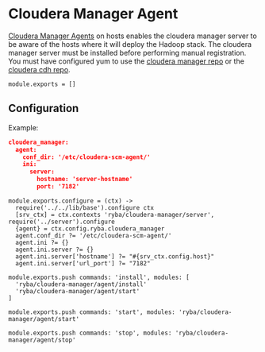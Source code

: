 # Cloudera Manager Agent

[Cloudera Manager Agents][Cloudera-agent-install] on hosts enables the cloudera
manager server to be aware of the hosts where it will deploy the Hadoop stack.
The cloudera manager server must be installed before performing manual registration.
You must have configured yum to use the [cloudera manager repo][Cloudera-manager-repo]
or the [cloudera cdh repo][Cloudera-cdh-repo].


    module.exports = []

## Configuration

Example:

```json
cloudera_manager:
  agent:
    conf_dir: '/etc/cloudera-scm-agent/'
    ini:
      server:
        hostname: 'server-hostname'
        port: '7182'
```

    module.exports.configure = (ctx) ->
      require('../../lib/base').configure ctx
      [srv_ctx] = ctx.contexts 'ryba/cloudera-manager/server', require('../server').configure
      {agent} = ctx.config.ryba.cloudera_manager
      agent.conf_dir ?= '/etc/cloudera-scm-agent/'
      agent.ini ?= {}
      agent.ini.server ?= {}
      agent.ini.server['hostname'] ?= "#{srv_ctx.config.host}"
      agent.ini.server['url_port'] ?= "7182"

    module.exports.push commands: 'install', modules: [
      'ryba/cloudera-manager/agent/install'
      'ryba/cloudera-manager/agent/start'
    ]

    module.exports.push commands: 'start', modules: 'ryba/cloudera-manager/agent/start'

    module.exports.push commands: 'stop', modules: 'ryba/cloudera-manager/agent/stop'

[Cloudera-agent-install]: http://www.cloudera.com/content/www/en-us/documentation/enterprise/5-2-x/topics/cm_ig_install_path_b.html#cmig_topic_6_6_3_unique_1
[Cloudera-manager-repo]: http://archive.cloudera.com/cm5/redhat/6/x86_64/cm/cloudera-manager.repo
[Cloudera-cdh-repo]: http://archive.cloudera.com/cdh5/redhat/6/x86_64/cdh/cloudera-cdh5.repo
